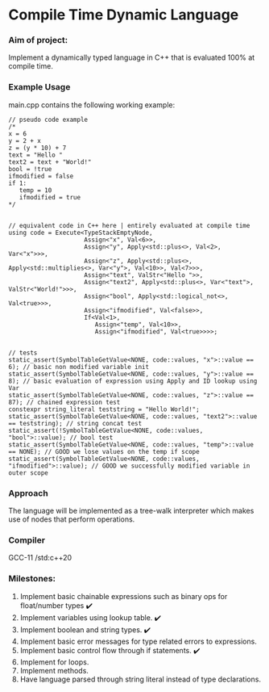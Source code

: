 # Compile Time Dynamic Language


### Aim of project: 
Implement a dynamically typed language in C++ that is evaluated 100% at compile time.

### Example Usage

main.cpp contains the following working example:

    // pseudo code example
    /*
    x = 6
    y = 2 + x
    z = (y * 10) + 7
    text = "Hello "
    text2 = text + "World!"
    bool = !true
    ifmodified = false
    if 1:
       temp = 10
       ifmodified = true
    */


    // equivalent code in C++ here | entirely evaluated at compile time
    using code = Execute<TypeStackEmptyNode,
                         Assign<"x", Val<6>>,
                         Assign<"y", Apply<std::plus<>, Val<2>, Var<"x">>>,
                         Assign<"z", Apply<std::plus<>, Apply<std::multiplies<>, Var<"y">, Val<10>>, Val<7>>>,
                         Assign<"text", ValStr<"Hello ">>,
                         Assign<"text2", Apply<std::plus<>, Var<"text">, ValStr<"World!">>>,
                         Assign<"bool", Apply<std::logical_not<>, Val<true>>>,
                         Assign<"ifmodified", Val<false>>,
                         If<Val<1>, 
                            Assign<"temp", Val<10>>,
                            Assign<"ifmodified", Val<true>>>>;


    // tests
    static_assert(SymbolTableGetValue<NONE, code::values, "x">::value == 6); // basic non modified variable init
    static_assert(SymbolTableGetValue<NONE, code::values, "y">::value == 8); // basic evaluation of expression using Apply and ID lookup using Var
    static_assert(SymbolTableGetValue<NONE, code::values, "z">::value == 87); // chained expression test
    constexpr string_literal teststring = "Hello World!";
    static_assert(SymbolTableGetValue<NONE, code::values, "text2">::value == teststring); // string concat test
    static_assert(!SymbolTableGetValue<NONE, code::values, "bool">::value); // bool test
    static_assert(SymbolTableGetValue<NONE, code::values, "temp">::value == NONE); // GOOD we lose values on the temp if scope
    static_assert(SymbolTableGetValue<NONE, code::values, "ifmodified">::value); // GOOD we successfully modified variable in outer scope


### Approach
The language will be implemented as a tree-walk interpreter which makes use of nodes that perform operations.  

### Compiler
GCC-11 /std:c++20

### Milestones:
1. Implement basic chainable expressions such as binary ops for float/number types ✔️
2. Implement variables using lookup table. ✔️
3. Implement boolean and string types. ✔️
4. Implement basic error messages for type related errors to expressions.
5. Implement basic control flow through if statements. ✔️
6. Implement for loops.
7. Implement methods.
8. Have language parsed through string literal instead of type declarations.
